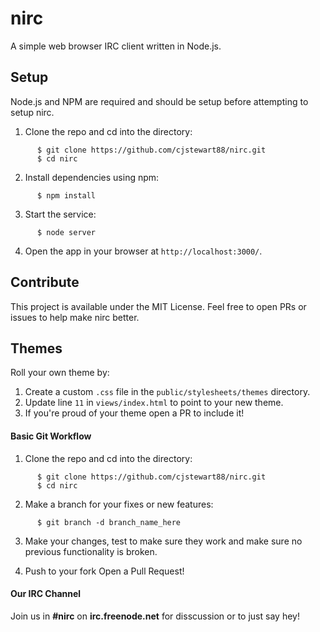 # nirc
A simple web browser IRC client written in Node.js.

## Setup
Node.js and NPM are required and should be setup before attempting to setup nirc.

1. Clone the repo and cd into the directory:

```
      $ git clone https://github.com/cjstewart88/nirc.git
      $ cd nirc
```      

2. Install dependencies using npm:

```
      $ npm install
```

3. Start the service:

```
      $ node server
``` 

4. Open the app in your browser at `http://localhost:3000/`.

## Contribute
This project is available under the MIT License. Feel free to open PRs or issues to
help make nirc better.

## Themes
Roll your own theme by:

1. Create a custom `.css` file in the `public/stylesheets/themes` directory.
2. Update line `11` in `views/index.html` to point to your new theme.
3. If you're proud of your theme open a PR to include it!

#### Basic Git Workflow

1. Clone the repo and cd into the directory:

```
      $ git clone https://github.com/cjstewart88/nirc.git
      $ cd nirc
```     

2. Make a branch for your fixes or new features:

```
      $ git branch -d branch_name_here
```

3. Make your changes, test to make sure they work and make sure no previous 
functionality is broken.

4. Push to your fork Open a Pull Request!

#### Our IRC Channel
Join us in **#nirc** on **irc.freenode.net** for disscussion or to just say hey!